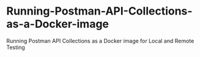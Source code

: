 # Running-Postman-API-Collections-as-a-Docker-image
Running Postman API Collections as a Docker image for Local and Remote Testing
